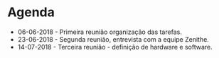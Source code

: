 # Agenda

- 06-06-2018 - Primeira reunião organização das tarefas. 
- 23-06-2018 - Segunda reunião, entrevista com a equipe Zenithe. 
- 14-07-2018 - Terceira reunião - definição de hardware e software.
